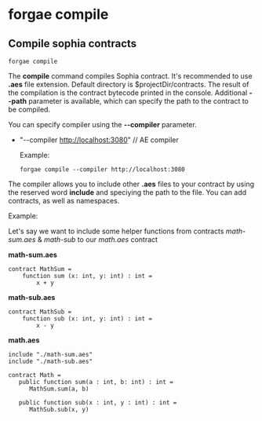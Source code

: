 # forgae compile

## Compile sophia contracts

```text
forgae compile
```

The **compile** command compiles Sophia contract. It's recommended to use **.aes** file extension. Default directory is $projectDir/contracts. The result of the compilation is the contract bytecode printed in the console. Additional **--path** parameter is available, which can specify the path to the contract to be compiled.

You can specify compiler using the **--compiler** parameter.

* "--compiler [http://localhost:3080](http://localhost:3080)" // AE compiler

  Example:

  ```text
  forgae compile --compiler http://localhost:3080
  ```

The compiler allows you to include other **.aes** files to your contract by using the reserved word **include** and speciying the path to the file. You can add contracts, as well as namespaces.

Example:

Let's say we want to include some helper functions from contracts *math-sum.aes* & *math-sub* to our *math.aes* contract

**math-sum.aes**
```
contract MathSum =
    function sum (x: int, y: int) : int =
        x + y

```

**math-sub.aes**
```
contract MathSub =
    function sub (x: int, y: int) : int =
        x - y
```

**math.aes**
```
include "./math-sum.aes"
include "./math-sub.aes"

contract Math =
   public function sum(a : int, b: int) : int =
      MathSum.sum(a, b)

   public function sub(x : int, y : int) : int =
      MathSub.sub(x, y)
```
 